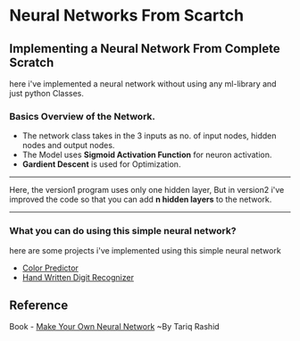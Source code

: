 # Neural Networks From Scartch

## Implementing a Neural Network From Complete Scratch

here i've implemented a neural network without using any ml-library
and just python Classes.

### Basics Overview of the Network.
* The network class takes in the 3 inputs as no. of input nodes, hidden nodes and  output nodes.
* The Model uses **Sigmoid Activation Function** for neuron activation.
* **Gardient Descent** is used for Optimization.

____

Here, the version1 program uses only one hidden layer, But in version2 i've improved the code so that you can add **n hidden layers** to the network.

___

### What you can do using this simple neural network?
here are some projects i've implemented using this simple neural network

* [Color Predictor](https://github.com/umairkarel/Machine-Learning/tree/master/Projects/Color_Predictor)
* [Hand Written Digit Recognizer](https://github.com/umairkarel/Machine-Learning/tree/master/Projects/Hand-Written-Digit-Recognizer)

## Reference
Book - [Make Your Own Neural Network](https://g.co/kgs/kcPZ2V) ~By Tariq Rashid